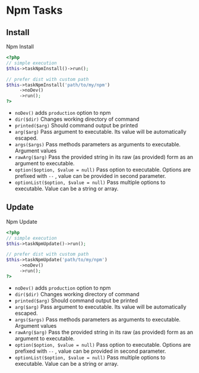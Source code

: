 # Npm Tasks

## Install


Npm Install

``` php
<?php
// simple execution
$this->taskNpmInstall()->run();

// prefer dist with custom path
$this->taskNpmInstall('path/to/my/npm')
     ->noDev()
     ->run();
?>
```

* `noDev()`  adds `production` option to npm
* `dir($dir)`  Changes working directory of command
* `printed($arg)`  Should command output be printed
* `arg($arg)`  Pass argument to executable. Its value will be automatically escaped.
* `args($args)`  Pass methods parameters as arguments to executable. Argument values
* `rawArg($arg)`  Pass the provided string in its raw (as provided) form as an argument to executable.
* `option($option, $value = null)`  Pass option to executable. Options are prefixed with `--` , value can be provided in second parameter.
* `optionList($option, $value = null)`  Pass multiple options to executable. Value can be a string or array.

## Update


Npm Update

```php
<?php
// simple execution
$this->taskNpmUpdate()->run();

// prefer dist with custom path
$this->taskNpmUpdate('path/to/my/npm')
     ->noDev()
     ->run();
?>
```

* `noDev()`  adds `production` option to npm
* `dir($dir)`  Changes working directory of command
* `printed($arg)`  Should command output be printed
* `arg($arg)`  Pass argument to executable. Its value will be automatically escaped.
* `args($args)`  Pass methods parameters as arguments to executable. Argument values
* `rawArg($arg)`  Pass the provided string in its raw (as provided) form as an argument to executable.
* `option($option, $value = null)`  Pass option to executable. Options are prefixed with `--` , value can be provided in second parameter.
* `optionList($option, $value = null)`  Pass multiple options to executable. Value can be a string or array.

